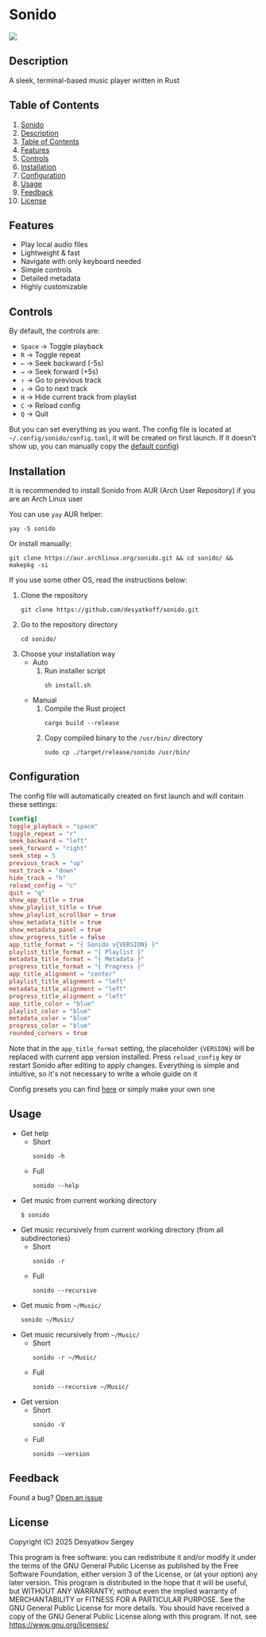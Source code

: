 # Sonido

![](assets/demo/preview.png)


## Description

A sleek, terminal-based music player written in Rust


## Table of Contents

1. [Sonido](#sonido)
2. [Description](#description)
3. [Table of Contents](#table-of-contents)
4. [Features](#features)
5. [Controls](#controls)
6. [Installation](#installation)
7. [Configuration](#configuration)
8. [Usage](#usage)
9. [Feedback](#feedback)
10. [License](#license)


## Features

* Play local audio files
* Lightweight & fast
* Navigate with only keyboard needed
* Simple controls
* Detailed metadata
* Highly customizable


## Controls

By default, the controls are:

* `Space` -> Toggle playback
* `R` -> Toggle repeat
* `←` -> Seek backward (-5s)
* `→` -> Seek forward (+5s)
* `↑` -> Go to previous track
* `↓` -> Go to next track
* `H` -> Hide current track from playlist
* `C` -> Reload config
* `Q` -> Quit

But you can set everything as you want. The config file is located at `~/.config/sonido/config.toml`, it will be created on first launch. If it doesn't show up, you can manually copy the [default config](assets/configs/default.toml))


## Installation

It is recommended to install Sonido from AUR (Arch User Repository) if you are an Arch Linux user

You can use `yay` AUR helper:

```Shell
yay -S sonido 
```

Or install manually:

```
git clone https://aur.archlinux.org/sonido.git && cd sonido/ && makepkg -si
```

If you use some other OS, read the instructions below:

1. Clone the repository
    ```Shell
    git clone https://github.com/desyatkoff/sonido.git
    ```
2. Go to the repository directory
    ```Shell
    cd sonido/
    ```
3. Choose your installation way
    * Auto
        1. Run installer script
            ```Shell
            sh install.sh
            ```
    * Manual
        1. Compile the Rust project
            ```Shell
            cargo build --release
            ```
        2. Copy compiled binary to the `/usr/bin/` directory
            ```Shell
            sudo cp ./target/release/sonido /usr/bin/
            ```


## Configuration

The config file will automatically created on first launch and will contain these settings:

```TOML
[config]
toggle_playback = "space"
toggle_repeat = "r"
seek_backward = "left"
seek_forward = "right"
seek_step = 5
previous_track = "up"
next_track = "down"
hide_track = "h"
reload_config = "c"
quit = "q"
show_app_title = true
show_playlist_title = true
show_playlist_scrollbar = true
show_metadata_title = true
show_metadata_panel = true
show_progress_title = false
app_title_format = "┤ Sonido v{VERSION} ├"
playlist_title_format = "┤ Playlist ├"
metadata_title_format = "┤ Metadata ├"
progress_title_format = "┤ Progress ├"
app_title_alignment = "center"
playlist_title_alignment = "left"
metadata_title_alignment = "left"
progress_title_alignment = "left"
app_title_color = "blue"
playlist_color = "blue"
metadata_color = "blue"
progress_color = "blue"
rounded_corners = true
```

Note that in the `app_title_format` setting, the placeholder `{VERSION}` will be replaced with current app version installed. Press `reload_config` key or restart Sonido after editing to apply changes. Everything is simple and intuitive, so it's not necessary to write a whole guide on it

Config presets you can find [here](assets/configs/) or simply make your own one


## Usage

* Get help
    + Short
        ```Shell
        sonido -h
        ```
    + Full
        ```Shell
        sonido --help
        ```
* Get music from current working directory
    ```Shell
    $ sonido
    ```
* Get music recursively from current working directory (from all subdirectories)
    + Short
        ```Shell
        sonido -r
        ```
    + Full
        ```Shell
        sonido --recursive
        ```
* Get music from `~/Music/`
    ```Shell
    sonido ~/Music/
    ```
* Get music recursively from `~/Music/`
    + Short
        ```Shell
        sonido -r ~/Music/
        ```
    + Full
        ```Shell
        sonido --recursive ~/Music/
        ```
* Get version
    + Short
        ```Shell
        sonido -V
        ```
    + Full
        ```Shell
        sonido --version
        ```


## Feedback  

Found a bug? [Open an issue](https://github.com/desyatkoff/sonido/issues/new)


## License

Copyright (C) 2025 Desyatkov Sergey

This program is free software: you can redistribute it and/or modify it under the terms of the GNU General Public License as published by the Free Software Foundation, either version 3 of the License, or (at your option) any later version. This program is distributed in the hope that it will be useful, but WITHOUT ANY WARRANTY; without even the implied warranty of MERCHANTABILITY or FITNESS FOR A PARTICULAR PURPOSE. See the GNU General Public License for more details. You should have received a copy of the GNU General Public License along with this program. If not, see <https://www.gnu.org/licenses/>
